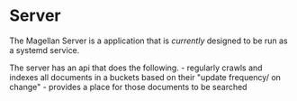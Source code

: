 # Server

The Magellan Server is a application that is *currently* designed to be run as a systemd service. 

The server has an api that does the following. 
    - regularly crawls and indexes all documents in a buckets based on their "update frequency/ on change" 
    - provides a place for those documents to be searched

